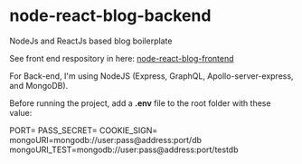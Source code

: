 # node-react-blog-backend

NodeJs and ReactJs based blog boilerplate

See front end respository in here: [node-react-blog-frontend](https://github.com/pouyajabbarisani/node-react-blog-frontend)

For Back-end, I'm using NodeJS (Express, GraphQL, Apollo-server-express, and MongoDB).


Before running the project, add a **.env** file to the root folder with these value:


PORT=
PASS_SECRET=
COOKIE_SIGN=
mongoURI=mongodb://user:pass@address:port/db
mongoURI_TEST=mongodb://user:pass@address:port/testdb
